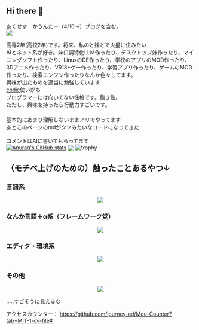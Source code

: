 
## Hi there 👋
あくせす　かうんたー（4/16〜）ブログを含む。<br>
<img src="https://count.getloli.com/@rintaro-s?name=rintaro-s&theme=gelbooru&padding=5&offset=0&align=top&scale=1&pixelated=1&darkmode=auto"/>

高専2年(高校2年)です。将来、私のと妹とで火星に住みたい  <br>AIとネット系が好き。妹口調特化LLM作ったり、デスクトップ妹作ったり、マイニングソフト作ったり、LinuxのDE作ったり、学校のアプリのMOD作ったり、3Dアニメ作ったり、VR18+ゲー作ったり、学習アプリ作ったり、ゲームのMOD作ったり、検索エンジン作ったりなんか色々してます。<br>興味が出たものを適当に勉強しています<br><a href="https://codic.jp/">codic</a>使いがち<br>プログラマーには向いてない性格です。飽き性。<br>ただし、興味を持ったら行動力すごいです。<br>　　　　　　　　　　　　　<br>
基本的にあまり理解しないままノリでやってます<br>あとこのページのmdがクソみたいなコードになってきた<br><br>コメントはAIに書いてもらってます<br>
[![Anurag's GitHub stats](https://github-readme-stats.vercel.app/api?username=rintaro-s&rank_icon=percentile)](https://github.com/anuraghazra/github-readme-stats)
<img  align="center"  src="https://github-readme-stats.anuraghazra1.vercel.app/api/top-langs/?username=rintaro-s&no-bg=true&no-frame=true&langs_count=30&hide=html,css&layout=compact"/>
![trophy](https://github-profile-trophy.vercel.app/?username=rintaro-s)
<h2>（モチベ上げのための）触ったことあるやつ↓</h2>
<h3>言語系</h3>
<p align="center">
  <a href="https://skillicons.dev">
    <img src="https://skillicons.dev/icons?i=lua,crystal,py,r,ts,vue,js,html,css,c,cs,cpp,java,kotlin,mysql,php,powershell,cmake,dart,processing,md,ruby,go&theme=light" />
  </a>
</p>
<h3>なんか言語＋α系（フレームワーク党）</h3>
<p align="center">
  <a href="https://skillicons.dev">
    <img src="https://skillicons.dev/icons?i=pytorch,tensorflow,express,flutter,react,discord,arduino,cmake,docker,dotnet,gradle,jquery,mysql,nodejs,npm,opencv,nextjs,vscode&theme=light" />
  </a>
</p>
<h3>エディタ・環境系</h3>
<p align="center">
  <a href="https://skillicons.dev">
    <img src="https://skillicons.dev/icons?i=arduino,git,idea,clion,webstorm,mysql,npm,powershell,raspberrypi,replit,unity,visualstudio,vscode,anaconda&theme=light" />
  </a>
</p>

<h3>その他</h3>
<p align="center">
  <a href="https://skillicons.dev">
    <img src="https://skillicons.dev/icons?i=nginx,blender,cloudflare,arch,debian,discord,github,kali,linux,mint,raspberrypi,redhat,ubuntu,wordpress&theme=light" />
  </a>
</p>
.....すごそうに見えるな


アクセスカウンター：
https://github.com/journey-ad/Moe-Counter?tab=MIT-1-ov-file#
